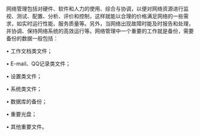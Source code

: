 
网络管理包括对硬件、软件和人力的使用、综合与协调，以便对网络资源进行监视、测试、配置、分析、评价和控制，这样就能以合理的价格满足网络的一些需求，如实时运行性能、服务质量等。另外，当网络出现故障时能及时报告和处理，并协调、保持网络系统的高效运行等。网络管理中一个重要的工作就是备份，需要备份的数据一般包括：

• 工作文档类文件；

• E-mail、QQ记录类文件；

• 设置类文件；

• 系统类文件；

• 数据库的备份；

• 重要光盘；

• 其他重要文件。
